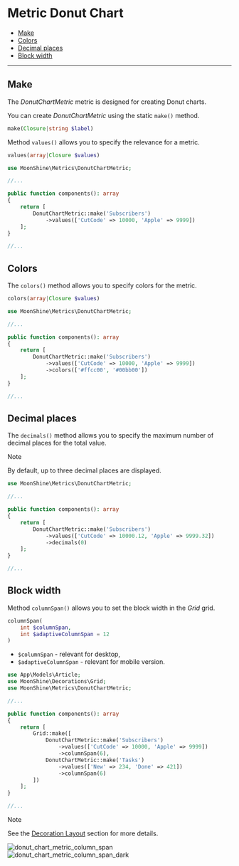 # Metric Donut Chart

  - [Make](#make)
  - [Colors](#colors)
  - [Decimal places](#decimals)
  - [Block width](#column-span)

---

<a name="make"></a>
## Make

The *DonutChartMetric* metric is designed for creating Donut charts.

You can create *DonutChartMetric* using the static `make()` method.

```php
make(Closure|string $label)
```

Method `values()` allows you to specify the relevance for a metric.

```php
values(array|Closure $values)
```

```php
use MoonShine\Metrics\DonutChartMetric;

//...

public function components(): array
{
    return [
        DonutChartMetric::make('Subscribers')
            ->values(['CutCode' => 10000, 'Apple' => 9999])
    ];
}

//...
```

<a name="colors"></a> 
## Colors

The `colors()` method allows you to specify colors for the metric.

```php
colors(array|Closure $values)
```

```php
use MoonShine\Metrics\DonutChartMetric;

//...

public function components(): array
{
    return [
        DonutChartMetric::make('Subscribers')
            ->values(['CutCode' => 10000, 'Apple' => 9999])
            ->colors(['#ffcc00', '#00bb00'])
    ];
}

//...
```

<a name="decimals"></a> 
## Decimal places

The `decimals()` method allows you to specify the maximum number of decimal places for the total value.

> [!NOTE]  
> By default, up to three decimal places are displayed.


```php
use MoonShine\Metrics\DonutChartMetric;

//...

public function components(): array
{
    return [
        DonutChartMetric::make('Subscribers')
            ->values(['CutCode' => 10000.12, 'Apple' => 9999.32])
            ->decimals(0)
    ];
}

//...
```

<a name="column-span"></a> 
## Block width

Method `columnSpan()` allows you to set the block width in the *Grid* grid.

```php
columnSpan(
    int $columnSpan,
    int $adaptiveColumnSpan = 12
)
```

- `$columnSpan` - relevant for desktop,
- `$adaptiveColumnSpan` - relevant for mobile version.

```php
use App\Models\Article;
use MoonShine\Decorations\Grid;
use MoonShine\Metrics\DonutChartMetric;

//...

public function components(): array
{
    return [
        Grid::make([
            DonutChartMetric::make('Subscribers')
                ->values(['CutCode' => 10000, 'Apple' => 9999])
                ->columnSpan(6),
            DonutChartMetric::make('Tasks')
                ->values(['New' => 234, 'Done' => 421])
                ->columnSpan(6)
        ])
    ];
}

//...
```

> [!NOTE]  
> See the [Decoration Layout](https://moonshine-laravel.com/docs/resource/components/components-decoration_layout) section for more details.

![donut_chart_metric_column_span](https://moonshine-laravel.com/screenshots/donut_chart_metric_column_span.png)
![donut_chart_metric_column_span_dark](https://moonshine-laravel.com/screenshots/donut_chart_metric_column_span_dark.png)

